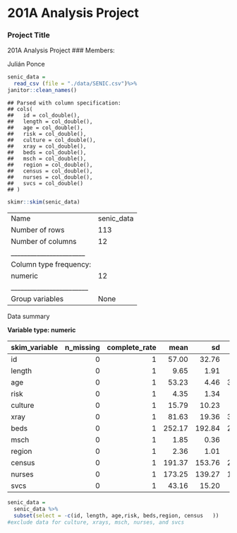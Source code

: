 201A Analysis Project
================

### Project Title

201A Analysis Project \#\#\# Members:

Julián Ponce

``` r
senic_data =
  read_csv (file = "./data/SENIC.csv")%>%
janitor::clean_names()
```

    ## Parsed with column specification:
    ## cols(
    ##   id = col_double(),
    ##   length = col_double(),
    ##   age = col_double(),
    ##   risk = col_double(),
    ##   culture = col_double(),
    ##   xray = col_double(),
    ##   beds = col_double(),
    ##   msch = col_double(),
    ##   region = col_double(),
    ##   census = col_double(),
    ##   nurses = col_double(),
    ##   svcs = col_double()
    ## )

``` r
skimr::skim(senic_data)
```

|                                                  |             |
| :----------------------------------------------- | :---------- |
| Name                                             | senic\_data |
| Number of rows                                   | 113         |
| Number of columns                                | 12          |
| \_\_\_\_\_\_\_\_\_\_\_\_\_\_\_\_\_\_\_\_\_\_\_   |             |
| Column type frequency:                           |             |
| numeric                                          | 12          |
| \_\_\_\_\_\_\_\_\_\_\_\_\_\_\_\_\_\_\_\_\_\_\_\_ |             |
| Group variables                                  | None        |

Data summary

**Variable type: numeric**

| skim\_variable | n\_missing | complete\_rate |   mean |     sd |   p0 |    p25 |    p50 |    p75 |   p100 | hist  |
| :------------- | ---------: | -------------: | -----: | -----: | ---: | -----: | -----: | -----: | -----: | :---- |
| id             |          0 |              1 |  57.00 |  32.76 |  1.0 |  29.00 |  57.00 |  85.00 | 113.00 | ▇▇▇▇▇ |
| length         |          0 |              1 |   9.65 |   1.91 |  6.7 |   8.34 |   9.42 |  10.47 |  19.56 | ▇▇▁▁▁ |
| age            |          0 |              1 |  53.23 |   4.46 | 38.8 |  50.90 |  53.20 |  56.20 |  65.90 | ▁▂▇▃▁ |
| risk           |          0 |              1 |   4.35 |   1.34 |  1.3 |   3.70 |   4.40 |   5.20 |   7.80 | ▂▃▇▃▁ |
| culture        |          0 |              1 |  15.79 |  10.23 |  1.6 |   8.40 |  14.10 |  20.30 |  60.50 | ▇▆▂▁▁ |
| xray           |          0 |              1 |  81.63 |  19.36 | 39.6 |  69.50 |  82.30 |  94.10 | 133.50 | ▃▅▇▃▁ |
| beds           |          0 |              1 | 252.17 | 192.84 | 29.0 | 106.00 | 186.00 | 312.00 | 835.00 | ▇▅▂▁▁ |
| msch           |          0 |              1 |   1.85 |   0.36 |  1.0 |   2.00 |   2.00 |   2.00 |   2.00 | ▂▁▁▁▇ |
| region         |          0 |              1 |   2.36 |   1.01 |  1.0 |   2.00 |   2.00 |   3.00 |   4.00 | ▆▇▁▇▃ |
| census         |          0 |              1 | 191.37 | 153.76 | 20.0 |  68.00 | 143.00 | 252.00 | 791.00 | ▇▃▂▁▁ |
| nurses         |          0 |              1 | 173.25 | 139.27 | 14.0 |  66.00 | 132.00 | 218.00 | 656.00 | ▇▅▂▁▁ |
| svcs           |          0 |              1 |  43.16 |  15.20 |  5.7 |  31.40 |  42.90 |  54.30 |  80.00 | ▁▆▇▆▂ |

``` r
senic_data =
  senic_data %>%
  subset(select = -c(id, length, age,risk, beds,region, census   ))
#exclude data for culture, xrays, msch, nurses, and svcs 
```
